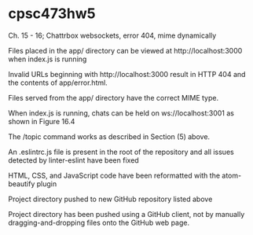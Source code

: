 # cpsc473hw5
Ch. 15 - 16; Chattrbox websockets, error 404, mime dynamically



Files placed in the app/ directory can be viewed at http://localhost:3000 when index.js is running

Invalid URLs beginning with http://localhost:3000 result in HTTP 404 and the contents of app/error.html.

Files served from the app/ directory have the correct MIME type.

When index.js is running, chats can be held on ws://localhost:3001 as shown in Figure 16.4

The /topic command works as described in Section (5) above.

An .eslintrc.js file is present in the root of the repository and all issues detected by linter-eslint have been fixed

HTML, CSS, and JavaScript code have been reformatted with the atom-beautify plugin

Project directory pushed to new GitHub repository listed above

Project directory has been pushed using a GitHub client, not by manually dragging-and-dropping files onto the GitHub web page.

